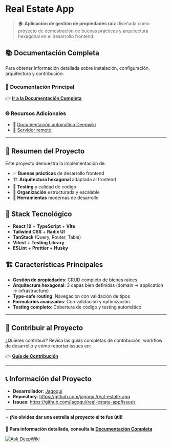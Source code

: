 # Real Estate App

> 🏠 **Aplicación de gestión de propiedades raíz** diseñada como proyecto de demostración de buenas prácticas y arquitectura hexagonal en el desarrollo frontend.

## 📚 Documentación Completa

Para obtener información detallada sobre instalación, configuración, arquitectura y contribución:

### 📖 **Documentación Principal**

👉 **[Ir a la Documentación Completa](documentation/real-estate-app.md)**

### 🌐 **Recursos Adicionales**

- 🤖 [Documentación automática Deepwiki](https://deepwiki.com/jagoqui/real-estate-app)
- 🚀 [Servidor remoto](https://jagoqui.github.io/real-estate-app/)

---

## 🎯 Resumen del Proyecto

Este proyecto demuestra la implementación de:

- ✅ **Buenas prácticas** de desarrollo frontend
- 🏗️ **Arquitectura hexagonal** adaptada al frontend
- 🧪 **Testing** y calidad de código
- 📁 **Organización** estructurada y escalable
- 🔧 **Herramientas** modernas de desarrollo

## 🚀 Stack Tecnológico

- **React 19** + **TypeScript** + **Vite**
- **Tailwind CSS** + **Radix UI**
- **TanStack** (Query, Router, Table)
- **Vitest** + **Testing Library**
- **ESLint** + **Prettier** + **Husky**

## 🏗️ Características Principales

- **Gestión de propiedades**: CRUD completo de bienes raíces
- **Arquitectura hexagonal**: 3 capas bien definidas (domain → application → infrastructure)
- **Type-safe routing**: Navegación con validación de tipos
- **Formularios avanzados**: Con validación y optimización
- **Testing completo**: Cobertura de código y testing automático

---

## 🤝 Contribuir al Proyecto

¿Quieres contribuir? Revisa las guías completas de contribución, workflow de desarrollo y cómo reportar issues en:

👉 **[Guía de Contribución](documentation/real-estate-app.md#contribución)**

---

## 📞 Información del Proyecto

- **Desarrollador**: [Jagoqui](https://github.com/jagoqui)
- **Repository**: <https://github.com/jagoqui/real-estate-app>
- **Issues**: <https://github.com/jagoqui/real-estate-app/issues>

---

⭐ **¡No olvides dar una estrella al proyecto si te fue útil!**

📖 **Para información detallada, consulta la [Documentación Completa](documentation/real-estate-app.md)**

[![Ask DeepWiki](https://deepwiki.com/badge.svg)](https://deepwiki.com/jagoqui/real-estate-app)
